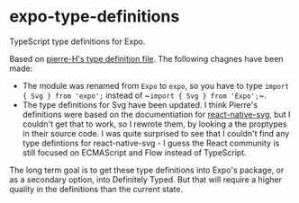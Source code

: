# expo-type-definitions

TypeScript type definitions for Expo.

Based on [pierre-H's type definition file](https://gist.github.com/pierre-H/eef9a9225fb1c5a0f81180a8b0fbb2c2). The following chagnes have been made:

* The module was renamed from `Expo` to `expo`, so you have to type `import { Svg } from 'expo';` instead of ~`import { Svg } from 'Expo';`~.
* The type definitions for Svg have been updated. I think Pierre's definitions were based on the documentiation for [react-native-svg](https://github.com/react-native-community/react-native-svg), but I couldn't get that to work, so I rewrote them, by looking a the proptypes in their source code. I was quite surprised to see that I couldn't find any type defintions for react-native-svg - I guess the React community is still focused on ECMAScript and Flow instead of TypeScript.

The long term goal is to get these type definitions into Expo's package, or as a secondary option, into Definitely Typed. But that will require a higher quality in the definitions than the current state.
